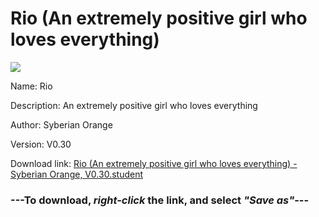 # Rio (An extremely positive girl who loves everything)

<img src = "https://raw.githubusercontent.com/Arbiter1223/Daigaku-Gurashi-Custom-Students/master/Students/Files/Rio%20(An%20extremely%20positive%20girl%20who%20loves%20everything).png">

Name: Rio

Description: An extremely positive girl who loves everything

Author: Syberian Orange

Version: V0.30

Download link: <a href="https://raw.githubusercontent.com/Arbiter1223/Daigaku-Gurashi-Custom-Students/master/Students/Files/Rio%20(An%20extremely%20positive%20girl%20who%20loves%20everything)%20-%20Syberian%20Orange%2C%20V0.30.student">Rio (An extremely positive girl who loves everything) - Syberian Orange, V0.30.student</a>

### ---**To download, _right-click_ the link, and select _"Save as"_**---
